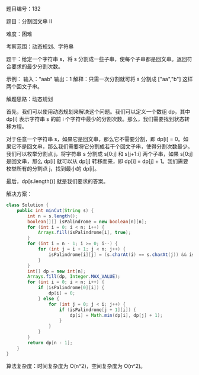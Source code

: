 题目编号：132

题目：分割回文串 II

难度：困难

考察范围：动态规划、字符串

题干：给定一个字符串 s，将 s 分割成一些子串，使每个子串都是回文串。返回符合要求的最少分割次数。

示例：
输入："aab"
输出：1
解释：只需一次分割就可将 s 分割成 ["aa","b"] 这样两个回文子串。

解题思路：动态规划

首先，我们可以使用动态规划来解决这个问题。我们可以定义一个数组 dp，其中 dp[i] 表示字符串 s 的前 i 个字符中最少的分割次数。那么，我们需要找到状态转移方程。

对于任意一个字符串 s，如果它是回文串，那么它不需要分割，即 dp[i] = 0。如果它不是回文串，那么我们需要将它分割成若干个回文子串，使得分割次数最少。我们可以枚举分割点 j，将字符串 s 分割成 s[0:j] 和 s[j+1:i] 两个子串，如果 s[0:j] 是回文串，那么 dp[i] 就可以从 dp[j] 转移而来，即 dp[i] = dp[j] + 1。我们需要枚举所有的分割点 j，找到最小的 dp[i]。

最后，dp[s.length()] 就是我们要求的答案。

解决方案：

```java
class Solution {
    public int minCut(String s) {
        int n = s.length();
        boolean[][] isPalindrome = new boolean[n][n];
        for (int i = 0; i < n; i++) {
            Arrays.fill(isPalindrome[i], true);
        }
        for (int i = n - 1; i >= 0; i--) {
            for (int j = i + 1; j < n; j++) {
                isPalindrome[i][j] = (s.charAt(i) == s.charAt(j)) && isPalindrome[i + 1][j - 1];
            }
        }
        int[] dp = new int[n];
        Arrays.fill(dp, Integer.MAX_VALUE);
        for (int i = 0; i < n; i++) {
            if (isPalindrome[0][i]) {
                dp[i] = 0;
            } else {
                for (int j = 0; j < i; j++) {
                    if (isPalindrome[j + 1][i]) {
                        dp[i] = Math.min(dp[i], dp[j] + 1);
                    }
                }
            }
        }
        return dp[n - 1];
    }
}
```

算法复杂度：时间复杂度为 O(n^2)，空间复杂度为 O(n^2)。
